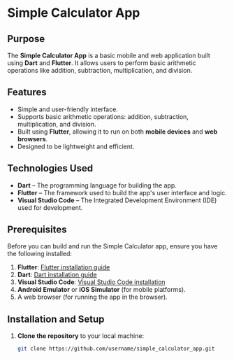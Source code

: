 # Simple Calculator App

## Purpose
The **Simple Calculator App** is a basic mobile and web application built using **Dart** and **Flutter**. It allows users to perform basic arithmetic operations like addition, subtraction, multiplication, and division.

## Features
- Simple and user-friendly interface.
- Supports basic arithmetic operations: addition, subtraction, multiplication, and division.
- Built using **Flutter**, allowing it to run on both **mobile devices** and **web browsers**.
- Designed to be lightweight and efficient.

## Technologies Used
- **Dart** – The programming language for building the app.
- **Flutter** – The framework used to build the app's user interface and logic.
- **Visual Studio Code** – The Integrated Development Environment (IDE) used for development.

## Prerequisites
Before you can build and run the Simple Calculator app, ensure you have the following installed:
1. **Flutter**: [Flutter installation guide](https://flutter.dev/docs/get-started/install)
2. **Dart**: [Dart installation guide](https://dart.dev/get-dart)
3. **Visual Studio Code**: [Visual Studio Code installation](https://code.visualstudio.com/)
4. **Android Emulator** or **iOS Simulator** (for mobile platforms).
5. A web browser (for running the app in the browser).

## Installation and Setup

1. **Clone the repository** to your local machine:
   ```bash
   git clone https://github.com/username/simple_calculator_app.git

